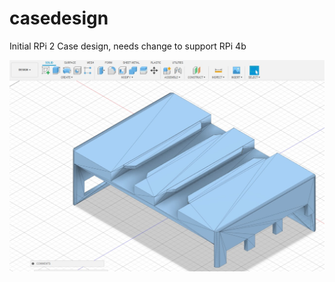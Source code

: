 # casedesign
Initial RPi 2 Case design, needs change to support RPi 4b

![img](https://github.com/philleveridge/casedesign/blob/main/Screenshot%202023-09-22%20094638.jpg)
